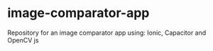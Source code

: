 # image-comparator-app
 Repository for an image comparator app using: Ionic, Capacitor and OpenCV js
